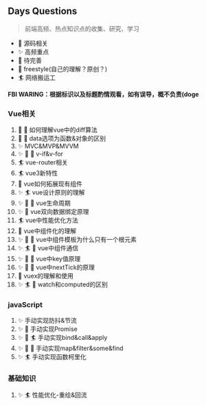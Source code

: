 ## Days Questions
> 前端高频、热点知识点的收集、研究、学习

- 🚀 源码相关
- ✨ 高频重点
- 🚧 待完善
- 🤺 freestyle(自己的理解？原创？)
- 🏄 网络搬运工

**FBI WARING：根据标识以及标题酌情观看，如有误导，概不负责(doge**

### Vue相关
1. 🚀 🤺 如何理解vue中的diff算法
2. 🚀 🤺 data选项为函数&对象的区别
3. ✨ MVC&MVP&MVVM
4. ✨ 🚀 🤺 v-if&v-for
5. 🏄 vue-router相关
6. 🏄 vue3新特性
7. 🚧 vue如何拓展现有组件
8. ✨ 🏄 vue设计原则的理解
9. ✨ 🚀 🚧 vue生命周期
10. ✨ 🚀 vue双向数据绑定原理
11. 🏄 vue中性能优化方法
12. 🤺 vue中组件化的理解
13. ✨ 🚀 🤺 vue中组件模板为什么只有一个根元素
14. ✨ 🏄 🚧 vue中组件通信
15. ✨ 🚀 🤺 vue中key值原理
16. ✨ 🚀 🤺 vue中nextTick的原理
17. 🤺 vuex的理解和使用
17. ✨ 🏄 🚧 watch和computed的区别


### javaScript
1. ✨ 手动实现防抖&节流
2. ✨ 🚀 手动实现Promise
3. ✨ 🚀 🏄 手动实现bind&call&apply
4. ✨ 🚀 🚧 手动实现map&filter&some&find
5. ✨ 🏄 手动实现函数柯里化


### 基础知识
1. ✨ 🏄 性能优化-重绘&回流

